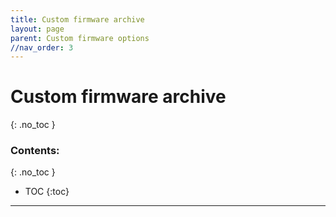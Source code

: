 ```yaml
---
title: Custom firmware archive
layout: page
parent: Custom firmware options
//nav_order: 3
---
```

# Custom firmware archive
{: .no_toc }
### Contents:
{: .no_toc }
- TOC
{:toc}
----


